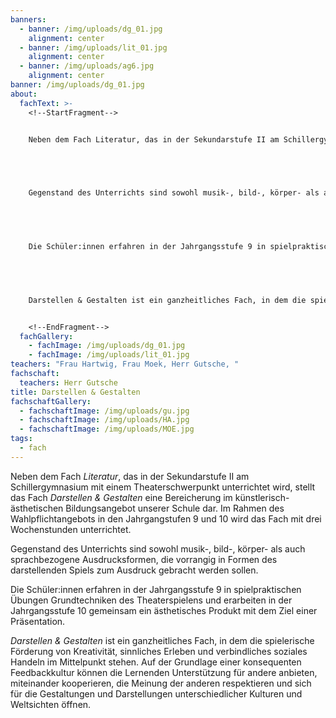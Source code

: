 ```yaml
---
banners:
  - banner: /img/uploads/dg_01.jpg
    alignment: center
  - banner: /img/uploads/lit_01.jpg
    alignment: center
  - banner: /img/uploads/ag6.jpg
    alignment: center
banner: /img/uploads/dg_01.jpg
about:
  fachText: >-
    <!--StartFragment-->


    Neben dem Fach Literatur, das in der Sekundarstufe II am Schillergymnasium mit einem Theaterschwerpunkt unterrichtet wird, stellt das Fach Darstellen & Gestalten eine Bereicherung im künstlerisch-ästhetischen Bildungsangebot unserer Schule dar. Im Rahmen des Wahlpflichtangebots in den Jahrgangstufen 9 und 10 wird das Fach mit drei Wochenstunden unterrichtet. 


     


    Gegenstand des Unterrichts sind sowohl musik-, bild-, körper- als auch sprachbezogene Ausdrucksformen, die vorrangig in Formen des darstellenden Spiels zum Ausdruck gebracht werden sollen.  


     


    Die Schüler:innen erfahren in der Jahrgangsstufe 9 in spielpraktischen Übungen Grundtechniken des Theaterspielens und erarbeiten in der Jahrgangsstufe 10 gemeinsam ein ästhetisches Produkt mit dem Ziel einer Präsentation.  


     


    Darstellen & Gestalten ist ein ganzheitliches Fach, in dem die spielerische Förderung von Kreativität, sinnliches Erleben und verbindliches soziales Handeln im Mittelpunkt stehen. Auf der Grundlage einer konsequenten Feedbackkultur können die Lernenden Unterstützung für andere anbieten, miteinander kooperieren, die Meinung der anderen respektieren und sich für die Gestaltungen und Darstellungen unterschiedlicher Kulturen und Weltsichten öffnen. 


    <!--EndFragment-->
  fachGallery:
    - fachImage: /img/uploads/dg_01.jpg
    - fachImage: /img/uploads/lit_01.jpg
teachers: "Frau Hartwig, Frau Moek, Herr Gutsche, "
fachschaft:
  teachers: Herr Gutsche
title: Darstellen & Gestalten
fachschaftGallery:
  - fachschaftImage: /img/uploads/gu.jpg
  - fachschaftImage: /img/uploads/HA.jpg
  - fachschaftImage: /img/uploads/MOE.jpg
tags:
  - fach
---
```

Neben dem Fach *Literatur*, das in der Sekundarstufe II am Schillergymnasium mit einem Theaterschwerpunkt unterrichtet wird, stellt das Fach *Darstellen & Gestalten* eine Bereicherung im künstlerisch-ästhetischen Bildungsangebot unserer Schule dar. Im Rahmen des Wahlpflichtangebots in den Jahrgangstufen 9 und 10 wird das Fach mit drei Wochenstunden unterrichtet. 



 



Gegenstand des Unterrichts sind sowohl musik-, bild-, körper- als auch sprachbezogene Ausdrucksformen, die vorrangig in Formen des darstellenden Spiels zum Ausdruck gebracht werden sollen.  



 



Die Schüler:innen erfahren in der Jahrgangsstufe 9 in spielpraktischen Übungen Grundtechniken des Theaterspielens und erarbeiten in der Jahrgangsstufe 10 gemeinsam ein ästhetisches Produkt mit dem Ziel einer Präsentation.  



 



*Darstellen & Gestalten* ist ein ganzheitliches Fach, in dem die spielerische Förderung von Kreativität, sinnliches Erleben und verbindliches soziales Handeln im Mittelpunkt stehen. Auf der Grundlage einer konsequenten Feedbackkultur können die Lernenden Unterstützung für andere anbieten, miteinander kooperieren, die Meinung der anderen respektieren und sich für die Gestaltungen und Darstellungen unterschiedlicher Kulturen und Weltsichten öffnen.
